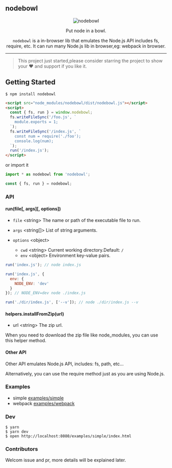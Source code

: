 ## nodebowl

<div align="center">

![nodebowl](https://user-images.githubusercontent.com/44191223/68775140-0301be00-0669-11ea-9728-339567f1347b.png)

Put node in a bowl.


`nodebowl` is a in-browser lib that emulates the Node.js API includes fs, require, etc. It can run many Node.js lib in browser,eg: webpack in browser.
</div>

---

> This project just started,please consider starring the project to show your ❤️ and support if you like it.

## Getting Started

```
$ npm install nodebowl
```

```html
<script src="node_modules/nodebowl/dist/nodebowl.js"></script>
<script>
  const { fs, run } = window.nodebowl;
  fs.writeFileSync('/foo.js', `
    module.exports = 1;
  `);
  fs.writeFileSync('/index.js', `
    const num = require('./foo');
    console.log(num);
  `);
  run('/index.js');
</script>
```

or import it

```js
import * as nodebowl from 'nodebowl';

const { fs, run } = nodebowl;
```

### API

#### run(file[, args][, options])

- `file` \<string\> The name or path of the executable file to run.

- `args` \<string[]\> List of string arguments.

- `options` \<object\>

  - `cwd` \<string\> Current working directory.Default: `/`
  - `env` \<object\>  Environment key-value pairs.

```js
run('index.js'); // node index.js

run('index.js', {
  env: {
    NODE_ENV: 'dev'
  }
}); // NODE_ENV=dev node ./index.js

run('./dir/index.js', ['--v']); // node ./dir/index.js --v
```

#### helpers.installFromZip(url)

- url \<string\> The zip url.

When you need to download the zip file like node_modules, you can use this helper method.

#### Other API

Other API emulates Node.js API, includes: fs, path, etc...

Alternatively, you can use the require method just as you are using Node.js.


### Examples

- simple [examples/simple](https://github.com/nodebowl/nodebowl/blob/master/examples/simple/index.html)
- webpack [examples/webpack](https://github.com/nodebowl/nodebowl/examples/webpack)

### Dev

```
$ yarn
$ yarn dev
$ open http://localhost:8080/examples/simple/index.html
```

### Contributors

Welcom issue and pr, more details will be explained later.